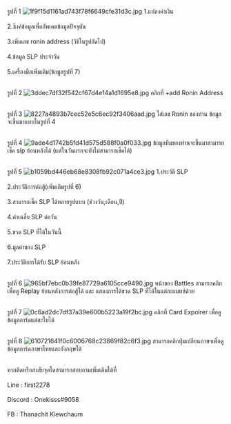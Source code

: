 รูปที่ 1
<img src="https://www.img.in.th/images/1f9f15d1161ad743f78f6649cfe31d3c.jpg" alt="1f9f15d1161ad743f78f6649cfe31d3c.jpg" border="0">
1.แปลงค่าเงิน<br /> <br />
2.ซิงค์ข้อมูลเพื่ออัพเดตข้อมูลปัจจุบัน<br /> <br />
3.เพิ่มเลข ronin address (วิธีในรูปถัดไป)<br /> <br />
4.ข้อมูล SLP ประจำวัน<br /> <br />
5.เครื่องมือเพิ่มเติม(ข้อมูลรูปที่ 7) <br /> <br />


รูปที่ 2
<img src="https://www.img.in.th/images/3ddec7df32f542cf67d4e14a1d1695e8.jpg" alt="3ddec7df32f542cf67d4e14a1d1695e8.jpg" border="0">
คลิกที่ +add Ronin Address <br /> <br />


รูปที่ 3
<img src="https://www.img.in.th/images/8227a4893b7cec52e5c6ec92f3406aad.jpg" alt="8227a4893b7cec52e5c6ec92f3406aad.jpg" border="0">
ใส่เลข Ronin ของท่าน ข้อมูลจะขึ้นมาแบบในรูปที่ 4<br /> <br />


รูปที่ 4
<img src="https://www.img.in.th/images/9ade4d1742b5fd41d575d588f0a0f033.jpg" alt="9ade4d1742b5fd41d575d588f0a0f033.jpg" border="0">
ข้อมูลทีมของท่านจะขึ้นมาสามารถเช็ค slp ย้อนหลังได้ (แต่ในวันแรกจะยังไม่สามารถเช็คได้)<br /> <br />


รูปที่ 5
<img src="https://www.img.in.th/images/b1059bd446eb68e8308fb92c071a4ce3.jpg" alt="b1059bd446eb68e8308fb92c071a4ce3.jpg" border="0">
1.ประวัติ SLP <br /> <br />
2.ประวัติการต่อสู้(เพิ่มเติมรูปที่ 6) <br /> <br />
3.สามารถเช็ค SLP ได้หลายรูปแบบ (ช่วงวัน,เดือน,ปี) <br /> <br />
4.ค่าเฉลี่ย SLP ต่อวัน <br /> <br />
5.ขวด SLP ที่ได้ในวันนี้ <br /> <br />
6.มูลค่าของ SLP<br /> <br />
7.ประวัติการได้รับ SLP ย้อนหลัง <br /> <br />


รูปที่ 6
<img src="https://www.img.in.th/images/965bf7ebc0b39fe87729a6105cce9490.jpg" alt="965bf7ebc0b39fe87729a6105cce9490.jpg" border="0">
หน้าของ Battles สามารถคลิกเพื่อดู Replay ย้อนหลังการต่อสู้ได้ และ แสดงการได้ขวด SLP ที่ได้ในแต่ละแมทซ์ด้วย <br /> <br />


รูปที่ 7
<img src="https://www.img.in.th/images/0c6ad2dc7df37a39e600b5223a19f2bc.jpg" alt="0c6ad2dc7df37a39e600b5223a19f2bc.jpg" border="0">
คลิกที่ Card Expolrer เพื่อดูข้อมูลการ์ดแต่ละใบได้ <br /> <br />


รูปที่ 8
<img src="https://www.img.in.th/images/610721641f0c6006768c23869f82c6f3.jpg" alt="610721641f0c6006768c23869f82c6f3.jpg" border="0">
สามารถคลิกปุ่มเปลียนภาษาเพื่อดูข้อมูลการ์ดภาษาไทยและอังกฤษได้<br /> <br />

หากติดหรือสงสัยจุดใดสามารถสอบถามเพิ่มเติมได้ที่<br /> <br />
Line : first2278<br /> <br />
Discord : Onekisss#9058<br /> <br />
FB : Thanachit Kiewchaum<br /> <br />
